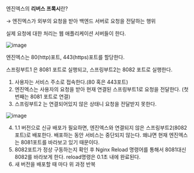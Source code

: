 엔진엑스의 **리버스 프록시**란?

→ 엔진엑스가 외부의 요청을 받아 백엔드 서버로 요청을 전달하는 행위

실제 요청에 대한 처리는 웹 애플리케이션 서버들이 한다.

![image](https://user-images.githubusercontent.com/46811084/163573992-7157ded7-aa90-4d74-a579-117530183d67.png)

엔진엑스는 80(http)포트, 443(https)포트를 할당한다.

스프링부트1 은 8081 포트로 실행되고, 스프링부트2는 8082 포트로 실행한다.

1. 사용자는 서비스 주소로 접속한다.(80 혹은 443포트)
2. 엔진엑스는 사용자의 요청을 받아 현재 연결된 스프링부트1로 요청을 전달한다. (첫번째는 8081 포트로 연결)
3. 스프링부트2 는 연결되어있지 않은 상태니 요청을 전달받지 못한다.

![image](https://user-images.githubusercontent.com/46811084/163573965-84a65896-09cf-480d-b7db-09d6c66e2dc0.png)

4.  1.1 버전으로 신규 배포가 필요하면, 엔진엑스와 연결되지 않은 스프링부트2(8082포트)로 배포한다. 배포하는 동안 서비스는 중단되지 않는다. 왜냐면 현재 엔진엑스는 8081포트를 바라보고 있기 때문이다. 
5. 8082포트가 정상 구동하는지 확인 후 Nginx Reload 명령어를 통해서 8081대신 8082를 바라보게 한다. reload명령은 0.1초 내에 완료된다.
6. 새 버전을 배포할 때 마다 위 과정 반복
